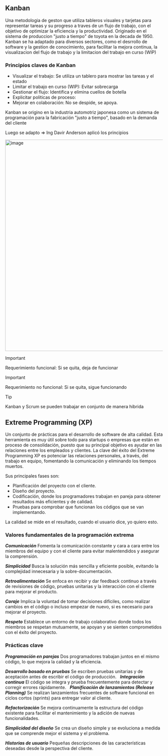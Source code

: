 ## Kanban

Una metodologia de geston que utiliza tableros visuales y tarjetas para representar tareas y su progreso a traves de un flujo de trabajo, con el objetivo de optimizar la eficiencia y la productividad. Originado en el sistema de produccion "justo a tiempo" de toyota en la decada de 1950. Kanban se ha adaptado para diversos sectores, como el desrrollo de software y la gestion de conocimiento, para facilitar la mejora continua, la visualizacion del flujo de trabajo y la limitacion del trabajo en curso (WIP)

### Principios claves de Kanban

- Visualizar el trabajo: Se utiliza un tablero para mostrar las tareas y el estado
- Limitar el trabajo en curso (WIP): Evitar sobrecarga
- Gestionar el flujo: Identifica y elimina cuellos de botella
- Explicitar politicas de proceso: 
- Mejorar en colaboración: No se despide, se apoya.

Kanban se origino en la industria automotriz japonesa como un sistema de programación para la fabricación "justo a tiempo", basado en la demanda del cliente

Luego se adapto => Ing Davir Anderson aplicó los principios 

<img width="932" height="676" alt="image" src="https://github.com/user-attachments/assets/7b3ad533-b97f-487c-b2c8-56e8e773fcab" />

> [!IMPORTANT]
> Requerimiento funcional: Si se quita, deja de funcionar

> [!IMPORTANT]
> Requerimiento no funcional: Si se quita, sigue funcionando

> [!TIP]
> Kanban y Scrum se pueden trabajar en conjunto de manera hibrida

## Extreme Programming (XP)
Un conjunto de prácticas para el desarrollo de software de alta calidad. Esta herramienta es muy útil sobre todo para startups o empresas que están en proceso de consolidación, puesto que su principal objetivo es ayudar en las relaciones entre los empleados y clientes. La clave del éxito del Extreme Programming XP es potenciar las relaciones personales, a través, del trabajo en equipo, fomentando la comunicación y eliminando los tiempos muertos.

Sus principales fases son:

- Planificación del proyecto con el cliente.
- Diseño del proyecto.
- Codificación, donde los programadores trabajan en pareja para obtener resultados más eficientes y de calidad.
- Pruebas para comprobar que funcionan los códigos que se van implementando.

La calidad se mide en el resultado, cuando el usuario dice, yo quiero esto.

### Valores fundamentales de la programación extrema

***Comunicación***
Fomenta la comunicación constante y cara a cara entre los miembros del equipo y con el cliente para evitar malentendidos y asegurar la comprensión. 

***Simplicidad***
Busca la solución más sencilla y eficiente posible, evitando la complejidad innecesaria y la sobre-documentación. 

***Retroalimentación***
Se enfoca en recibir y dar feedback continuo a través de revisiones de código, pruebas unitarias y la interacción con el cliente para mejorar el producto. 

***Coraje***
Implica la voluntad de tomar decisiones difíciles, como realizar cambios en el código o incluso empezar de nuevo, si es necesario para mejorar el proyecto. 

***Respeto***
Establece un entorno de trabajo colaborativo donde todos los miembros se respetan mutuamente, se apoyan y se sienten comprometidos con el éxito del proyecto. 

### Prácticas clave

***Programación en parejas***
Dos programadores trabajan juntos en el mismo código, lo que mejora la calidad y la eficiencia. 

***Desarrollo basado en pruebas***
Se escriben pruebas unitarias y de aceptación antes de escribir el código de producción.
 
***Integración continua***
El código se integra y prueba frecuentemente para detectar y corregir errores rápidamente.
 
***Planificación de lanzamientos (Release Planning)***
Se realizan lanzamientos frecuentes de software funcional en ciclos cortos (sprints) para entregar valor al cliente. 

***Refactorización***
Se mejora continuamente la estructura del código existente para facilitar el mantenimiento y la adición de nuevas funcionalidades. 

***Simplicidad del diseño***
Se crea un diseño simple y se evoluciona a medida que se comprende mejor el sistema y el problema. 

***Historias de usuario***
Pequeñas descripciones de las características deseadas desde la perspectiva del cliente. 


